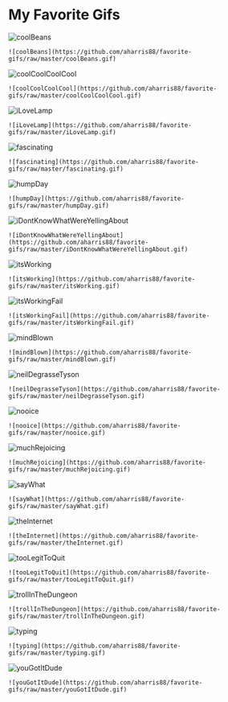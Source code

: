 # My Favorite Gifs

![coolBeans](https://github.com/aharris88/favorite-gifs/raw/master/coolBeans.gif)
```
![coolBeans](https://github.com/aharris88/favorite-gifs/raw/master/coolBeans.gif)
```

![coolCoolCoolCool](https://github.com/aharris88/favorite-gifs/raw/master/coolCoolCoolCool.gif)
```
![coolCoolCoolCool](https://github.com/aharris88/favorite-gifs/raw/master/coolCoolCoolCool.gif)
```

![iLoveLamp](https://github.com/aharris88/favorite-gifs/raw/master/iLoveLamp.gif)
```
![iLoveLamp](https://github.com/aharris88/favorite-gifs/raw/master/iLoveLamp.gif)
```

![fascinating](https://github.com/aharris88/favorite-gifs/raw/master/fascinating.gif)
```
![fascinating](https://github.com/aharris88/favorite-gifs/raw/master/fascinating.gif)
```

![humpDay](https://github.com/aharris88/favorite-gifs/raw/master/humpDay.gif)
```
![humpDay](https://github.com/aharris88/favorite-gifs/raw/master/humpDay.gif)
```

![iDontKnowWhatWereYellingAbout](https://github.com/aharris88/favorite-gifs/raw/master/iDontKnowWhatWereYellingAbout.gif)
```
![iDontKnowWhatWereYellingAbout](https://github.com/aharris88/favorite-gifs/raw/master/iDontKnowWhatWereYellingAbout.gif)
```

![itsWorking](https://github.com/aharris88/favorite-gifs/raw/master/itsWorking.gif)
```
![itsWorking](https://github.com/aharris88/favorite-gifs/raw/master/itsWorking.gif)
```

![itsWorkingFail](https://github.com/aharris88/favorite-gifs/raw/master/itsWorkingFail.gif)
```
![itsWorkingFail](https://github.com/aharris88/favorite-gifs/raw/master/itsWorkingFail.gif)
```

![mindBlown](https://github.com/aharris88/favorite-gifs/raw/master/mindBlown.gif)
```
![mindBlown](https://github.com/aharris88/favorite-gifs/raw/master/mindBlown.gif)
```

![neilDegrasseTyson](https://github.com/aharris88/favorite-gifs/raw/master/neilDegrasseTyson.gif)
```
![neilDegrasseTyson](https://github.com/aharris88/favorite-gifs/raw/master/neilDegrasseTyson.gif)
```

![nooice](https://github.com/aharris88/favorite-gifs/raw/master/nooice.gif)
```
![nooice](https://github.com/aharris88/favorite-gifs/raw/master/nooice.gif)
```

![muchRejoicing](https://github.com/aharris88/favorite-gifs/raw/master/muchRejoicing.gif)
```
![muchRejoicing](https://github.com/aharris88/favorite-gifs/raw/master/muchRejoicing.gif)
```

![sayWhat](https://github.com/aharris88/favorite-gifs/raw/master/sayWhat.gif)
```
![sayWhat](https://github.com/aharris88/favorite-gifs/raw/master/sayWhat.gif)
```

![theInternet](https://github.com/aharris88/favorite-gifs/raw/master/theInternet.gif)
```
![theInternet](https://github.com/aharris88/favorite-gifs/raw/master/theInternet.gif)
```

![tooLegitToQuit](https://github.com/aharris88/favorite-gifs/raw/master/tooLegitToQuit.gif)
```
![tooLegitToQuit](https://github.com/aharris88/favorite-gifs/raw/master/tooLegitToQuit.gif)
```

![trollInTheDungeon](https://github.com/aharris88/favorite-gifs/raw/master/trollInTheDungeon.gif)
```
![trollInTheDungeon](https://github.com/aharris88/favorite-gifs/raw/master/trollInTheDungeon.gif)
```

![typing](https://github.com/aharris88/favorite-gifs/raw/master/typing.gif)
```
![typing](https://github.com/aharris88/favorite-gifs/raw/master/typing.gif)
```

![youGotItDude](https://github.com/aharris88/favorite-gifs/raw/master/youGotItDude.gif)
```
![youGotItDude](https://github.com/aharris88/favorite-gifs/raw/master/youGotItDude.gif)
```
